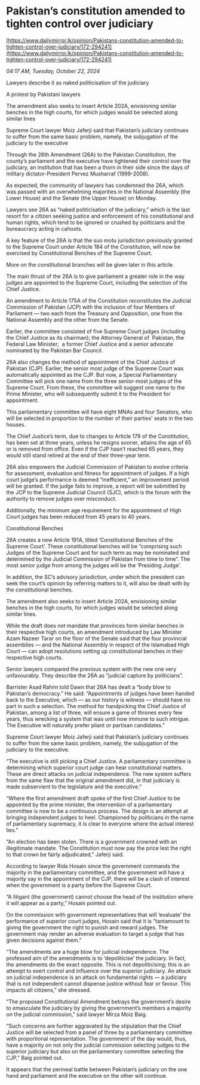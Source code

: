 # Pakistan’s constitution amended to tighten control over judiciary

[https://www.dailymirror.lk/opinion/Pakistans-constitution-amended-to-tighten-control-over-judiciary/172-294241](https://www.dailymirror.lk/opinion/Pakistans-constitution-amended-to-tighten-control-over-judiciary/172-294241)

*04:17 AM, Tuesday, October 22, 2024*

Lawyers describe it as naked politicisation of the judiciary

A protest by Pakistani lawyers

The amendment also seeks to insert Article 202A, envisioning similar benches in the high courts, for which judges would be selected along similar lines

Supreme Court lawyer Moiz Jaferji said that Pakistan’s judiciary continues to suffer from the same basic problem, namely, the subjugation of the judiciary to the executive

Through the 26th Amendment (26A) to the Pakistan Constitution, the county’s parliament and the executive have tightened their control over the judiciary, an institution that has been a thorn in their side since the days of military dictator-President Pervez Musharraf (1999-2008).

As expected, the community of lawyers has condemned the 26A, which was passed with an overwhelming majorities in the National Assembly (the Lower House) and the Senate (the Upper House) on Monday.

Lawyers see 26A as “naked politicisation of the judiciary,” which is the last resort for a citizen seeking justice and enforcement of his constitutional and human rights, which tend to be ignored or crushed by politicians and the bureaucracy acting in cahoots.

A key feature of the 26A is that the suo motu jurisdiction previously granted to the Supreme Court under Article 184 of the Constitution, will now be exercised by Constitutional Benches of the Supreme Court.

More on the constitutional branches will be given later in this article.

The main thrust of the 26A is to give parliament a greater role in the way judges are appointed to the Supreme Court, including the selection of the Chief Justice.

An amendment to Article 175A of the Constitution reconstitutes the Judicial Commission of Pakistan (JCP) with the inclusion of four Members of Parliament — two each from the Treasury and Opposition, one from the National Assembly and the other from the Senate.

Earlier, the committee consisted of five Supreme Court judges (including the Chief Justice as its chairman); the Attorney General of  Pakistan, the Federal Law Minister;  a former Chief Justice and a senior advocate nominated by the Pakistan Bar Council.

26A also changes the method of appointment of the Chief Justice of Pakistan (CJP). Earlier, the senior most judge of the Supreme Court was automatically appointed as the CJP. But now, a Special Parliamentary Committee will pick one name from the three senior-most judges of the Supreme Court. From these, the committee will suggest one name to the Prime Minister, who will subsequently submit it to the President for appointment.

This parliamentary committee will have eight MNAs and four Senators, who will be selected in proportion to the number of their parties’ seats in the two houses.

The Chief Justice’s term, due to changes to Article 179 of the Constitution, has been set at three years, unless he resigns sooner, attains the age of 65 or is removed from office. Even if the CJP hasn’t reached 65 years, they would still stand retired at the end of their three-year term.

26A also empowers the Judicial Commission of Pakistan to evolve criteria for assessment, evaluation and fitness for appointment of judges. If a high court judge’s performance is deemed “inefficient,” an improvement period will be granted. If the judge fails to improve, a report will be submitted by the JCP to the Supreme Judicial Council (SJC), which is the forum with the authority to remove judges over misconduct.

Additionally, the minimum age requirement for the appointment of High Court judges has been reduced from 45 years to 40 years.

Constitutional Benches

26A creates a new Article 191A, titled ‘Constitutional Benches of the Supreme Court’. These constitutional benches will be “comprising such Judges of the Supreme Court and for such term as may be nominated and determined by the Judicial Commission of Pakistan from time to time”. The most senior judge from among the judges will be the ‘Presiding Judge’.

In addition, the SC’s advisory jurisdiction, under which the president can seek the court’s opinion by referring matters to it, will also be dealt with by the constitutional benches.

The amendment also seeks to insert Article 202A, envisioning similar benches in the high courts, for which judges would be selected along similar lines.

While the draft does not mandate that provinces form similar benches in their respective high courts, an amendment introduced by Law Minister Azam Nazeer Tarar on the floor of the Senate said that the four provincial assemblies — and the National Assembly in respect of the Islamabad High Court — can adopt resolutions setting up constitutional benches in their respective high courts.

Senior lawyers compared the previous system with the new one very unfavourably. They describe the 26A as “judicial capture by politicians”.

Barrister Asad Rahim told Dawn that 26A has dealt a “body blow to Pakistan’s democracy.” He said: “Appointments of judges have been handed back to the Executive, which — as our history is witness — should have no part in such a selection. The method for handpicking the Chief Justice of Pakistan, among a list of three, will ensure a game of thrones every few years, thus wrecking a system that was until now immune to such intrigue. The Executive will naturally prefer pliant or partisan candidates.”

Supreme Court lawyer Moiz Jaferji said that Pakistan’s judiciary continues to suffer from the same basic problem, namely, the subjugation of the judiciary to the executive.

“The executive is still picking a Chief Justice. A parliamentary committee is determining which superior court judge can hear constitutional matters. These are direct attacks on judicial independence. The new system suffers from the same flaw that the original amendment did, in that judiciary is made subservient to the legislature and the executive.”

“Where the first amendment draft spoke of the first Chief Justice to be appointed by the prime minister, the intervention of a parliamentary committee is now to be a continuous process. The design is an attempt at bringing independent judges to heel. Championed by politicians in the name of parliamentary supremacy, it is clear to everyone where the actual interest lies.”

“An election has been stolen. There is a government crowned with an illegitimate mandate. The Constitution must now pay the price lest the right to that crown be fairly adjudicated,” Jaferji said.

According to lawyer Rida Hosain since the government commands the majority in the parliamentary committee, and the government will have a majority say in the appointment of the CJP, there will be a clash of interest when the government is a party before the Supreme Court.

“A litigant (the government) cannot choose the head of the institution where it will appear as a party,” Hosain pointed out.

On the commission with government representatives that will ‘evaluate’ the performance of superior court judges, Hosain said that it is “tantamount to giving the government the right to punish and reward judges. The government may render an adverse evaluation to target a judge that has given decisions against them.”

“The amendments are a huge blow for judicial independence. The professed aim of the amendments is to ‘depoliticise’ the judiciary. In fact, the amendments do the exact opposite. This is not depoliticising; this is an attempt to exert control and influence over the superior judiciary. An attack on judicial independence is an attack on fundamental rights — a judiciary that is not independent cannot dispense justice without fear or favour. This impacts all citizens,” she stressed.

“The proposed Constitutional Amendment betrays the government’s desire to emasculate the judiciary by giving the government’s members a majority on the judicial commission,” said lawyer Mirza Moiz Baig.

“Such concerns are further aggravated by the stipulation that the Chief Justice will be selected from a panel of three by a parliamentary committee with proportional representation. The government of the day would, thus, have a majority on not only the judicial commission selecting judges to the superior judiciary but also on the parliamentary committee selecting the CJP,” Baig pointed out.

It appears that the perineal battle between Pakistan’s judiciary on the one hand and parliament and the executive on the other will continue.

